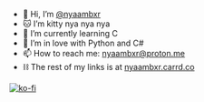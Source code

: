 - 👋 Hi, I’m [@nyaambxr](https://nyaambxr.carrd.co)
- 🐱 I’m kitty nya nya nya
- 🌱 I’m currently learning C
- 💞️ I’m in love with Python and C#
- 📫 How to reach me: nyaambxr@proton.me
- ⛓ The rest of my links is at [nyaambxr.carrd.co](https://nyaambxr.carrd.co/)

[![ko-fi](https://ko-fi.com/img/githubbutton_sm.svg)](https://ko-fi.com/K3K75M0UR)
